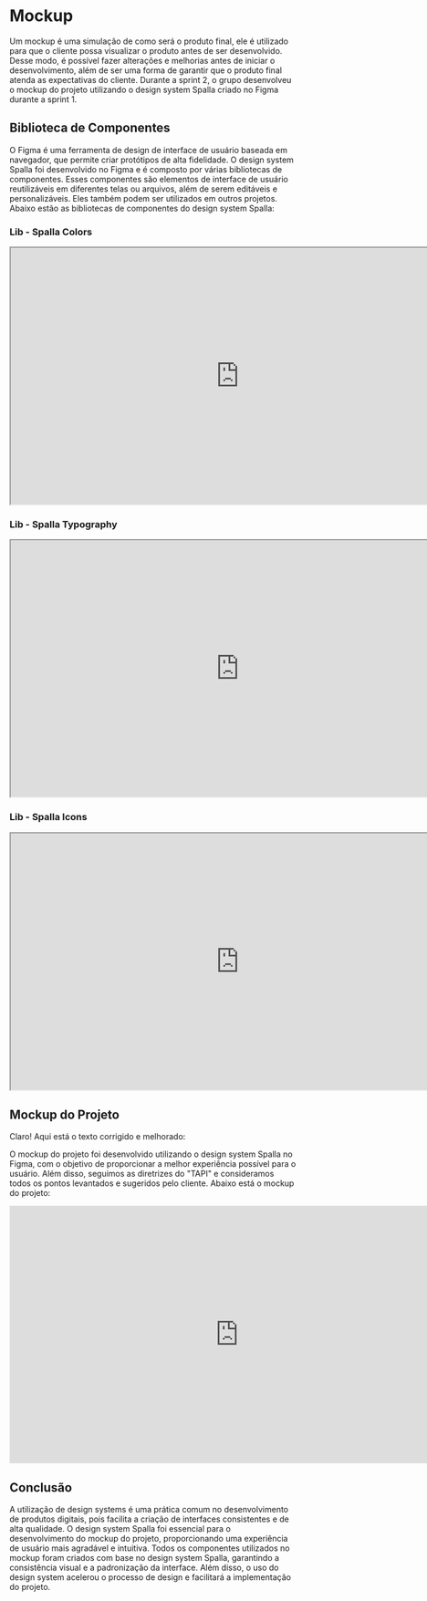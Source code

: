 # Mockup

Um mockup é uma simulação de como será o produto final, ele é utilizado para que o cliente possa visualizar o produto antes de ser desenvolvido. Desse modo, é possível fazer alterações e melhorias antes de iniciar o desenvolvimento, além de ser uma forma de garantir que o produto final atenda as expectativas do cliente. Durante a sprint 2, o grupo desenvolveu o mockup do projeto utilizando o design system Spalla criado no Figma durante a sprint 1.

## Biblioteca de Componentes

O Figma é uma ferramenta de design de interface de usuário baseada em navegador, que permite criar protótipos de alta fidelidade. O design system Spalla foi desenvolvido no Figma e é composto por várias bibliotecas de componentes. Esses componentes são elementos de interface de usuário reutilizáveis em diferentes telas ou arquivos, além de serem editáveis e personalizáveis. Eles também podem ser utilizados em outros projetos. Abaixo estão as bibliotecas de componentes do design system Spalla:


### Lib - Spalla Colors

<iframe style={{border: '1px solid rgba(0, 0, 0, 0.1)'}} width="800" height="450" src="https://www.figma.com/embed?embed_host=share&url=https%3A%2F%2Fwww.figma.com%2Ffile%2FaeicKuDjT0RBXQSZ8eVCTG%2FSPALLA---COLORS%3Ftype%3Ddesign%26node-id%3D0%253A1%26mode%3Ddesign%26t%3DaXiQIsCa86fr2Z5W-1" allowfullscreen></iframe>

### Lib - Spalla Typography

<iframe style={{border: '1px solid rgba(0, 0, 0, 0.1)'}}  width="800" height="450" src="https://www.figma.com/embed?embed_host=share&url=https%3A%2F%2Fwww.figma.com%2Fdesign%2FNbwBtr74UWzSCOIu5SXvDe%2FSpalla---Fonts%3Fnode-id%3D0%253A1%26t%3Dqar53CiEHSyuz3uv-1" allowfullscreen></iframe>

### Lib - Spalla Icons

<iframe style={{border: '1px solid rgba(0, 0, 0, 0.1)'}}  width="800" height="450" src="https://www.figma.com/embed?embed_host=share&url=https%3A%2F%2Fwww.figma.com%2Fdesign%2FIQMtRcFocxL6Ppc6MqTuMD%2FSPALLA---Icons%3Fnode-id%3D6%253A8877%26t%3DGhjLTR82yOocbTrr-1" allowfullscreen></iframe>


## Mockup do Projeto


Claro! Aqui está o texto corrigido e melhorado:

O mockup do projeto foi desenvolvido utilizando o design system Spalla no Figma, com o objetivo de proporcionar a melhor experiência possível para o usuário. Além disso, seguimos as diretrizes do "TAPI" e consideramos todos os pontos levantados e sugeridos pelo cliente. Abaixo está o mockup do projeto:


<iframe style="border: 1px solid rgba(0, 0, 0, 0.1);" width="800" height="450" src="https://www.figma.com/embed?embed_host=share&url=https%3A%2F%2Fwww.figma.com%2Fdesign%2FLbWWD04cUIdTbyaOXUn1tx%2FMobile---APP-Fluter%3Fnode-id%3D0%253A1%26t%3DiF21FqhaUOkMPutg-1" allowfullscreen></iframe>


## Conclusão

A utilização de design systems é uma prática comum no desenvolvimento de produtos digitais, pois facilita a criação de interfaces consistentes e de alta qualidade. O design system Spalla foi essencial para o desenvolvimento do mockup do projeto, proporcionando uma experiência de usuário mais agradável e intuitiva. Todos os componentes utilizados no mockup foram criados com base no design system Spalla, garantindo a consistência visual e a padronização da interface. Além disso, o uso do design system acelerou o processo de design e facilitará a implementação do projeto.